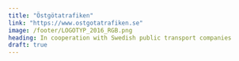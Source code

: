 ```yaml
---
title: "Östgötatrafiken"
link: "https://www.ostgotatrafiken.se"
image: /footer/LOGOTYP_2016_RGB.png
heading: In cooperation with Swedish public transport companies
draft: true
---
```

